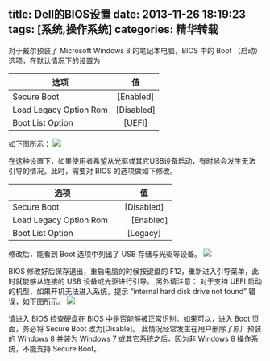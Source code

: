 title: Dell的BIOS设置
date: 2013-11-26 18:19:23
tags: [系统,操作系统]
categories: 精华转载
---
对于戴尔预装了 Microsoft Windows 8 的笔记本电脑，BIOS 中的 Boot （启动）选项，在默认情况下的设置为

| 选项  |  值  |
| --------   | :----:  |
| Secure Boot     | [Enabled] | 
| Load Legacy Option Rom       |   [Disabled]   | 
| Boot List Option       |    [UEFI]   | 
如下图所示：
![](http://voidking.qiniudn.com/@/imgs/os/初始设置.jpg)

在这种设置下，如果使用者希望从光驱或其它USB设备启动，有时候会发生无法引导的情况。此时，需要对 BIOS 的选项做如下修改。

| 选项  |  值  |
| --------   | :----:  |
| Secure Boot	| [Disabled] |
| Load Legacy Option Rom  |    	[Enabled] |
| Boot List Option	| [Legacy] |
<!--more-->
修改后，能看到 Boot 选项中列出了 USB 存储与光驱等设备。
![](http://voidking.qiniudn.com/@/imgs/os/设置.jpg)

BIOS 修改好后保存退出，重启电脑的时候按键盘的 F12，重新进入引导菜单，此时就能够从连接的 USB 设备或光驱进行引导。
另外请注意：
对于支持 UEFI 启动的机型，如果开机无法进入系统，提示 “internal hard disk drive not found” 错误，如下图所示。
![](http://voidking.qiniudn.com/@/imgs/os/无法识别.jpg)

请进入 BIOS 检查硬盘在 BIOS 中是否能够被正常识别。如果可以，进入 Boot 页面，务必将 Secure Boot 改为[Disable]。
此情况经常发生在用户删除了原厂预装的 Windows 8 并装为 Windows 7 或其它系统之后。因为非 Windows 8 操作系统，不能支持 Secure Boot。

